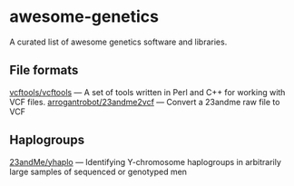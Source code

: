 # awesome-genetics
A curated list of awesome genetics software and libraries.

## File formats
[vcftools/vcftools](https://github.com/vcftools/vcftools) — A set of tools written in Perl and C++ for working with VCF files.
[arrogantrobot/23andme2vcf](https://github.com/arrogantrobot/23andme2vcf) — Convert a 23andme raw file to VCF


## Haplogroups
[23andMe/yhaplo](https://github.com/23andMe/yhaplo) — Identifying Y-chromosome haplogroups in arbitrarily large samples of sequenced or genotyped men
